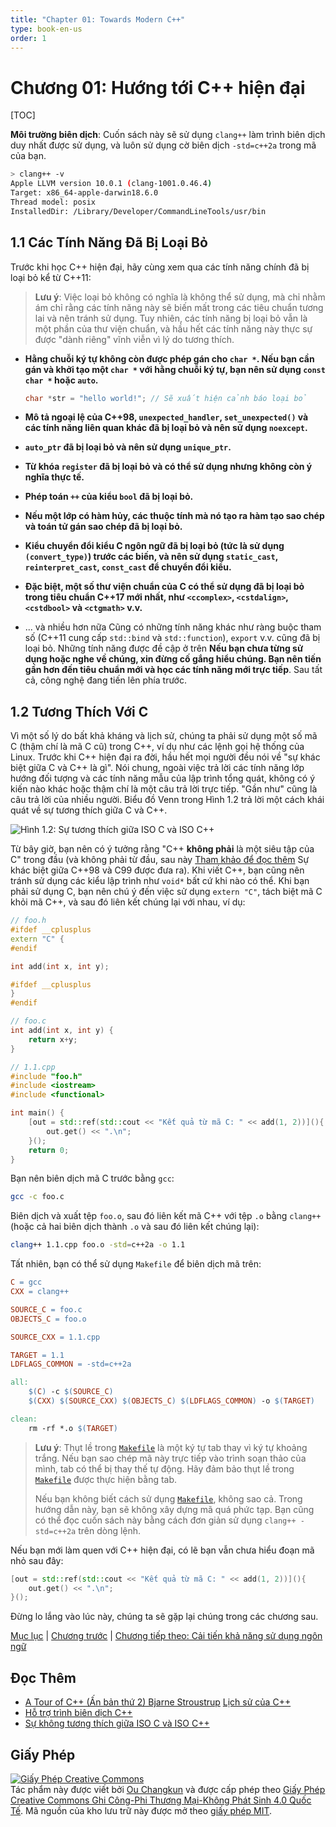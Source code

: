 ```yaml
---
title: "Chapter 01: Towards Modern C++"
type: book-en-us
order: 1
---
```


# Chương 01: Hướng tới C++ hiện đại

[TOC]

**Môi trường biên dịch**: Cuốn sách này sẽ sử dụng `clang++` làm trình biên dịch duy nhất được sử dụng,
và luôn sử dụng cờ biên dịch `-std=c++2a` trong mã của bạn.

```bash
> clang++ -v
Apple LLVM version 10.0.1 (clang-1001.0.46.4)
Target: x86_64-apple-darwin18.6.0
Thread model: posix
InstalledDir: /Library/Developer/CommandLineTools/usr/bin
```
## 1.1 Các Tính Năng Đã Bị Loại Bỏ

Trước khi học C++ hiện đại, hãy cùng xem qua các tính năng chính đã bị loại bỏ kể từ C++11:

> **Lưu ý**: Việc loại bỏ không có nghĩa là không thể sử dụng, mà chỉ nhằm ám chỉ rằng các tính năng này sẽ biến mất trong các tiêu chuẩn tương lai và nên tránh sử dụng. Tuy nhiên, các tính năng bị loại bỏ vẫn là một phần của thư viện chuẩn, và hầu hết các tính năng này thực sự được "dành riêng" vĩnh viễn vì lý do tương thích.

- **Hằng chuỗi ký tự không còn được phép gán cho `char *`. Nếu bạn cần gán và khởi tạo một `char *` với hằng chuỗi ký tự, bạn nên sử dụng `const char *` hoặc `auto`.**

  ```cpp
  char *str = "hello world!"; // Sẽ xuất hiện cảnh báo loại bỏ
  ```

- **Mô tả ngoại lệ của C++98, `unexpected_handler`, `set_unexpected()` và các tính năng liên quan khác đã bị loại bỏ và nên sử dụng `noexcept`.**

- **`auto_ptr` đã bị loại bỏ và nên sử dụng `unique_ptr`.**

- **Từ khóa `register` đã bị loại bỏ và có thể sử dụng nhưng không còn ý nghĩa thực tế.**

- **Phép toán `++` của kiểu `bool` đã bị loại bỏ.**

- **Nếu một lớp có hàm hủy, các thuộc tính mà nó tạo ra hàm tạo sao chép và toán tử gán sao chép đã bị loại bỏ.**

- **Kiểu chuyển đổi kiểu C ngôn ngữ đã bị loại bỏ (tức là sử dụng `(convert_type)`) trước các biến, và nên sử dụng `static_cast`, `reinterpret_cast`, `const_cast` để chuyển đổi kiểu.**

- **Đặc biệt, một số thư viện chuẩn của C có thể sử dụng đã bị loại bỏ trong tiêu chuẩn C++17 mới nhất, như `<ccomplex>`, `<cstdalign>`, `<cstdbool>` và `<ctgmath>` v.v.**

- ... và nhiều hơn nữa
Cũng có những tính năng khác như ràng buộc tham số (C++11 cung cấp `std::bind` và `std::function`), `export` v.v. cũng đã bị loại bỏ. Những tính năng được đề cập ở trên **Nếu bạn chưa từng sử dụng hoặc nghe về chúng, xin đừng cố gắng hiểu chúng. Bạn nên tiến gần hơn đến tiêu chuẩn mới và học các tính năng mới trực tiếp**. Sau tất cả, công nghệ đang tiến lên phía trước.

## 1.2 Tương Thích Với C

Vì một số lý do bất khả kháng và lịch sử, chúng ta phải sử dụng một số mã C (thậm chí là mã C cũ) trong C++, ví dụ như các lệnh gọi hệ thống của Linux. Trước khi C++ hiện đại ra đời, hầu hết mọi người đều nói về "sự khác biệt giữa C và C++ là gì". Nói chung, ngoài việc trả lời các tính năng lớp hướng đối tượng và các tính năng mẫu của lập trình tổng quát, không có ý kiến nào khác hoặc thậm chí là một câu trả lời trực tiếp. "Gần như" cũng là câu trả lời của nhiều người. Biểu đồ Venn trong Hình 1.2 trả lời một cách khái quát về sự tương thích giữa C và C++.

![Hình 1.2: Sự tương thích giữa ISO C và ISO C++](../../assets/figures/comparison.png)

Từ bây giờ, bạn nên có ý tưởng rằng "C++ **không phải** là một siêu tập của C" trong đầu (và không phải từ đầu, sau này [Tham khảo để đọc thêm](#further-readings) Sự khác biệt giữa C++98 và C99 được đưa ra). Khi viết C++, bạn cũng nên tránh sử dụng các kiểu lập trình như `void*` bất cứ khi nào có thể. Khi bạn phải sử dụng C, bạn nên chú ý đến việc sử dụng `extern "C"`, tách biệt mã C khỏi mã C++, và sau đó liên kết chúng lại với nhau, ví dụ:
```cpp
// foo.h
#ifdef __cplusplus
extern "C" {
#endif

int add(int x, int y);

#ifdef __cplusplus
}
#endif

// foo.c
int add(int x, int y) {
    return x+y;
}

// 1.1.cpp
#include "foo.h"
#include <iostream>
#include <functional>

int main() {
    [out = std::ref(std::cout << "Kết quả từ mã C: " << add(1, 2))](){
        out.get() << ".\n";
    }();
    return 0;
}
```

Bạn nên biên dịch mã C trước bằng `gcc`:

```bash
gcc -c foo.c
```

Biên dịch và xuất tệp `foo.o`, sau đó liên kết mã C++ với tệp `.o` bằng `clang++` (hoặc cả hai biên dịch thành `.o` và sau đó liên kết chúng lại):

```bash
clang++ 1.1.cpp foo.o -std=c++2a -o 1.1
```

Tất nhiên, bạn có thể sử dụng `Makefile` để biên dịch mã trên:

```makefile
C = gcc
CXX = clang++

SOURCE_C = foo.c
OBJECTS_C = foo.o

SOURCE_CXX = 1.1.cpp

TARGET = 1.1
LDFLAGS_COMMON = -std=c++2a

all:
    $(C) -c $(SOURCE_C)
    $(CXX) $(SOURCE_CXX) $(OBJECTS_C) $(LDFLAGS_COMMON) -o $(TARGET)

clean:
    rm -rf *.o $(TARGET)
```

> **Lưu ý**: Thụt lề trong [`Makefile`](command:_github.copilot.openRelativePath?%5B%7B%22scheme%22%3A%22file%22%2C%22authority%22%3A%22%22%2C%22path%22%3A%22%2FUsers%2Fphungvuong%2FDocuments%2Fcoding%2Fmodern-cpp-tutorial%2FMakefile%22%2C%22query%22%3A%22%22%2C%22fragment%22%3A%22%22%7D%5D "/Users/phungvuong/Documents/coding/modern-cpp-tutorial/Makefile") là một ký tự tab thay vì ký tự khoảng trắng. Nếu bạn sao chép mã này trực tiếp vào trình soạn thảo của mình, tab có thể bị thay thế tự động. Hãy đảm bảo thụt lề trong [`Makefile`](command:_github.copilot.openRelativePath?%5B%7B%22scheme%22%3A%22file%22%2C%22authority%22%3A%22%22%2C%22path%22%3A%22%2FUsers%2Fphungvuong%2FDocuments%2Fcoding%2Fmodern-cpp-tutorial%2FMakefile%22%2C%22query%22%3A%22%22%2C%22fragment%22%3A%22%22%7D%5D "/Users/phungvuong/Documents/coding/modern-cpp-tutorial/Makefile") được thực hiện bằng tab.
>
> Nếu bạn không biết cách sử dụng [`Makefile`](command:_github.copilot.openRelativePath?%5B%7B%22scheme%22%3A%22file%22%2C%22authority%22%3A%22%22%2C%22path%22%3A%22%2FUsers%2Fphungvuong%2FDocuments%2Fcoding%2Fmodern-cpp-tutorial%2FMakefile%22%2C%22query%22%3A%22%22%2C%22fragment%22%3A%22%22%7D%5D "/Users/phungvuong/Documents/coding/modern-cpp-tutorial/Makefile"), không sao cả. Trong hướng dẫn này, bạn sẽ không xây dựng mã quá phức tạp. Bạn cũng có thể đọc cuốn sách này bằng cách đơn giản sử dụng `clang++ -std=c++2a` trên dòng lệnh.

Nếu bạn mới làm quen với C++ hiện đại, có lẽ bạn vẫn chưa hiểu đoạn mã nhỏ sau đây:

```cpp
[out = std::ref(std::cout << "Kết quả từ mã C: " << add(1, 2))](){
    out.get() << ".\n";
}();
```

Đừng lo lắng vào lúc này, chúng ta sẽ gặp lại chúng trong các chương sau.

[Mục lục](./toc.md) | [Chương trước](./00-preface.md) | [Chương tiếp theo: Cải tiến khả năng sử dụng ngôn ngữ](./02-usability.md)
## Đọc Thêm

- [A Tour of C++ (Ấn bản thứ 2) Bjarne Stroustrup](https://www.amazon.com/dp/0134997832/ref=cm_sw_em_r_mt_dp_U_GogjDbHE2H53B)
  [Lịch sử của C++](http://en.cppreference.com/w/cpp/language/history)
- [Hỗ trợ trình biên dịch C++](https://en.cppreference.com/w/cpp/compiler_support)
- [Sự không tương thích giữa ISO C và ISO C++](http://david.tribble.com/text/cdiffs.htm#C99-vs-CPP98)

## Giấy Phép

<a rel="license" href="https://creativecommons.org/licenses/by-nc-nd/4.0/"><img alt="Giấy Phép Creative Commons" style="border-width:0" src="https://i.creativecommons.org/l/by-nc-nd/4.0/88x31.png" /></a><br />Tác phẩm này được viết bởi [Ou Changkun](https://changkun.de) và được cấp phép theo <a rel="license" href="https://creativecommons.org/licenses/by-nc-nd/4.0/">Giấy Phép Creative Commons Ghi Công-Phi Thương Mại-Không Phát Sinh 4.0 Quốc Tế</a>. Mã nguồn của kho lưu trữ này được mở theo [giấy phép MIT](../../LICENSE).